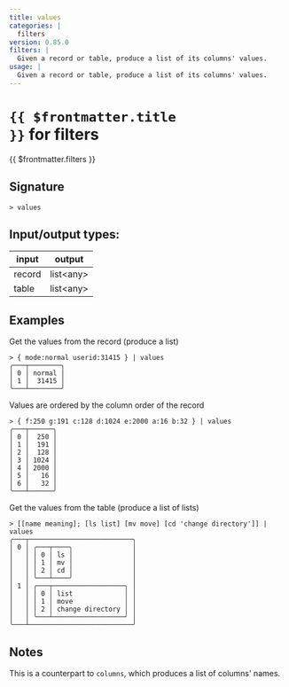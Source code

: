 ```yaml
---
title: values
categories: |
  filters
version: 0.85.0
filters: |
  Given a record or table, produce a list of its columns' values.
usage: |
  Given a record or table, produce a list of its columns' values.
---
```

<!-- This file is automatically generated. Please edit the command in https://github.com/nushell/nushell instead. -->

# <code>{{ $frontmatter.title }}</code> for filters

<div class='command-title'>{{ $frontmatter.filters }}</div>

## Signature

```> values ```


## Input/output types:

| input  | output    |
| ------ | --------- |
| record | list\<any\> |
| table  | list\<any\> |
## Examples

Get the values from the record (produce a list)
```nu
> { mode:normal userid:31415 } | values
╭───┬────────╮
│ 0 │ normal │
│ 1 │  31415 │
╰───┴────────╯

```

Values are ordered by the column order of the record
```nu
> { f:250 g:191 c:128 d:1024 e:2000 a:16 b:32 } | values
╭───┬──────╮
│ 0 │  250 │
│ 1 │  191 │
│ 2 │  128 │
│ 3 │ 1024 │
│ 4 │ 2000 │
│ 5 │   16 │
│ 6 │   32 │
╰───┴──────╯

```

Get the values from the table (produce a list of lists)
```nu
> [[name meaning]; [ls list] [mv move] [cd 'change directory']] | values
╭───┬──────────────────────────╮
│ 0 │ ╭───┬────╮               │
│   │ │ 0 │ ls │               │
│   │ │ 1 │ mv │               │
│   │ │ 2 │ cd │               │
│   │ ╰───┴────╯               │
│ 1 │ ╭───┬──────────────────╮ │
│   │ │ 0 │ list             │ │
│   │ │ 1 │ move             │ │
│   │ │ 2 │ change directory │ │
│   │ ╰───┴──────────────────╯ │
╰───┴──────────────────────────╯

```

## Notes
This is a counterpart to `columns`, which produces a list of columns' names.
